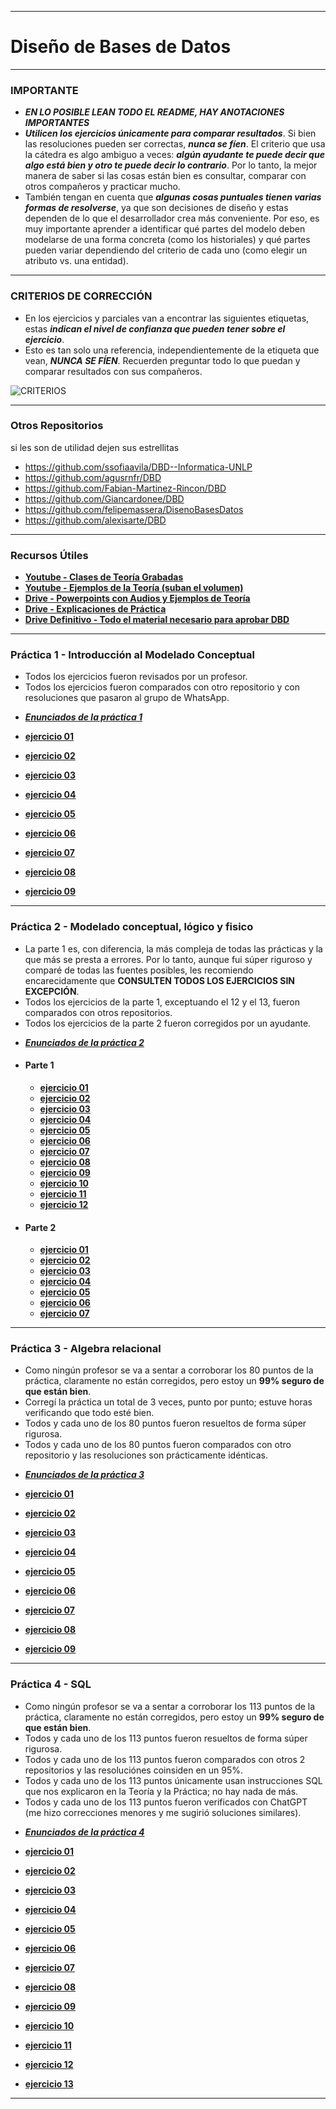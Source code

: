 ___

# Diseño de Bases de Datos

___

### IMPORTANTE
- **_EN LO POSIBLE LEAN TODO EL README, HAY ANOTACIONES IMPORTANTES_**  
- **_Utilicen los ejercicios únicamente para comparar resultados_**. Si bien las resoluciones pueden ser correctas, **_nunca se fíen_**. El criterio que usa la cátedra es algo ambiguo a veces: **_algún ayudante te puede decir que algo está bien y otro te puede decir lo contrario_**. Por lo tanto, la mejor manera de saber si las cosas están bien es consultar, comparar con otros compañeros y practicar mucho.  
- También tengan en cuenta que **_algunas cosas puntuales tienen varias formas de resolverse_**, ya que son decisiones de diseño y estas dependen de lo que el desarrollador crea más conveniente. Por eso, es muy importante aprender a identificar qué partes del modelo deben modelarse de una forma concreta (como los historiales) y qué partes pueden variar dependiendo del criterio de cada uno (como elegir un atributo vs. una entidad).  

___

### CRITERIOS DE CORRECCIÓN  
- En los ejercicios y parciales van a encontrar las siguientes etiquetas, estas **_indican el nivel de confianza que pueden tener sobre el ejercicio_**.  
- Esto es tan solo una referencia, independientemente de la etiqueta que vean, **_NUNCA SE FÍEN_**. Recuerden preguntar todo lo que puedan y comparar resultados con sus compañeros.  

![CRITERIOS](CRITERIOS.png)

___

### Otros Repositorios
si les son de utilidad dejen sus estrellitas

- https://github.com/ssofiaavila/DBD--Informatica-UNLP
- https://github.com/agusrnfr/DBD
- https://github.com/Fabian-Martinez-Rincon/DBD
- https://github.com/Giancardonee/DBD
- https://github.com/felipemassera/DisenoBasesDatos
- https://github.com/alexisarte/DBD

___

### Recursos Útiles  

- [**Youtube - Clases de Teoría Grabadas**](https://youtube.com/playlist?list=PLgjP77yaDcE-t44Lfz5bGlSzHf63Od5uF&si=GM05u3dkkfIYh585)  
- [**Youtube - Ejemplos de la Teoría (suban el volumen)**](https://www.youtube.com/watch?v=YCI-FgcKAu4&list=PLAsNmuq7oIjrLFTa6fvfl-rL6uUB_cXYX)  
- [**Drive - Powerpoints con Audios y Ejemplos de Teoría**](https://drive.google.com/drive/u/0/folders/1_HfE-FjhlwMInBQoSAdSqrKD944sVSvj)  
- [**Drive - Explicaciones de Práctica**](https://drive.google.com/drive/u/0/folders/1g1bf1qewCKMTaXkAwk8eooq1tGH4CVuN)  
- [**Drive Definitivo - Todo el material necesario para aprobar DBD**](https://drive.google.com/drive/folders/1trqxBtQkptaSapz-A_7PgYd8B8gliZaq?usp=drive_link)  

___

### Práctica 1 - Introducción al Modelado Conceptual
- Todos los ejercicios fueron revisados por un profesor.
- Todos los ejercicios fueron comparados con otro repositorio y con resoluciones que pasaron al grupo de WhatsApp.  

* [**_Enunciados de la práctica 1_**](Practicas/.enunciados/DBD-2024%20-%20Práctica%201%20-%20Introducción%20al%20Modelado%20Conceptual.pdf)

* [**ejercicio 01**](Practicas/Practica%201/ejercicio%2001/ejercicio_01.png)
* [**ejercicio 02**](Practicas/Practica%201/ejercicio%2002/ejercicio_02.png)
* [**ejercicio 03**](Practicas/Practica%201/ejercicio%2003/ejercicio_03.png)
* [**ejercicio 04**](Practicas/Practica%201/ejercicio%2004/ejercicio_04.png)
* [**ejercicio 05**](Practicas/Practica%201/ejercicio%2005/ejercicio_05.png)
* [**ejercicio 06**](Practicas/Practica%201/ejercicio%2006/ejercicio_06.png)
* [**ejercicio 07**](Practicas/Practica%201/ejercicio%2007/ejercicio_07.png)
* [**ejercicio 08**](Practicas/Practica%201/ejercicio%2008/ejercicio_08.png)
* [**ejercicio 09**](Practicas/Practica%201/ejercicio%2009/ejercicio_09.png)

___

### Práctica 2 - Modelado conceptual, lógico y fisico
- La parte 1 es, con diferencia, la más compleja de todas las prácticas y la que más se presta a errores. Por lo tanto, aunque fui súper riguroso y comparé de todas las fuentes posibles, les recomiendo encarecidamente que **CONSULTEN TODOS LOS EJERCICIOS SIN EXCEPCIÓN**.  
- Todos los ejercicios de la parte 1, exceptuando el 12 y el 13, fueron comparados con otros repositorios.  
- Todos los ejercicios de la parte 2 fueron corregidos por un ayudante.  

* [**_Enunciados de la práctica 2_**](Practicas/.enunciados/DBD-2024%20-%20Práctica%202%20-%20Modelado%20conceptual%2C%20logico%20y%20fisico.pdf)

* #### Parte 1
  * [**ejercicio 01**](Practicas/Practica%202/parte%201/ejercicio%2001/ejercicio_01.png)
  * [**ejercicio 02**](Practicas/Practica%202/parte%201/ejercicio%2002/ejercicio_02.png)
  * [**ejercicio 03**](Practicas/Practica%202/parte%201/ejercicio%2003/ejercicio_03.png)
  * [**ejercicio 04**](Practicas/Practica%202/parte%201/ejercicio%2004/ejercicio_04.png)
  * [**ejercicio 05**](Practicas/Practica%202/parte%201/ejercicio%2005/ejercicio_05.png)
  * [**ejercicio 06**](Practicas/Practica%202/parte%201/ejercicio%2006/ejercicio_06.png)
  * [**ejercicio 07**](Practicas/Practica%202/parte%201/ejercicio%2007/ejercicio_07.png)
  * [**ejercicio 08**](Practicas/Practica%202/parte%201/ejercicio%2008/ejercicio_08.png)
  * [**ejercicio 09**](Practicas/Practica%202/parte%201/ejercicio%2009/ejercicio_09.png)
  * [**ejercicio 10**](Practicas/Practica%202/parte%201/ejercicio%2010/ejercicio_10.png)
  * [**ejercicio 11**](Practicas/Practica%202/parte%201/ejercicio%2011/ejercicio_11.png)
  * [**ejercicio 12**](Practicas/Practica%202/parte%201/ejercicio%2012/ejercicio_12.png)
* #### Parte 2
  * [**ejercicio 01**](Practicas/Practica%202/parte%202/ejercicio%2001/ejercicio_01.png)
  * [**ejercicio 02**](Practicas/Practica%202/parte%202/ejercicio%2002/ejercicio_02.png)
  * [**ejercicio 03**](Practicas/Practica%202/parte%202/ejercicio%2003/ejercicio_03.png)
  * [**ejercicio 04**](Practicas/Practica%202/parte%202/ejercicio%2004/ejercicio_04.png)
  * [**ejercicio 05**](Practicas/Practica%202/parte%202/ejercicio%2005/ejercicio_05.png)
  * [**ejercicio 06**](Practicas/Practica%202/parte%202/ejercicio%2006/ejercicio_06.png)
  * [**ejercicio 07**](Practicas/Practica%202/parte%202/ejercicio%2007/ejercicio_07.png)

___

### Práctica 3 - Algebra relacional
- Como ningún profesor se va a sentar a corroborar los 80 puntos de la práctica, claramente no están corregidos, pero estoy un **99% seguro de que están bien**.  
- Corregí la práctica un total de 3 veces, punto por punto; estuve horas verificando que todo esté bien.  
- Todos y cada uno de los 80 puntos fueron resueltos de forma súper rigurosa.
- Todos y cada uno de los 80 puntos fueron comparados con otro repositorio y las resoluciones son prácticamente idénticas.  

* [**_Enunciados de la práctica 3_**](Practicas/.enunciados/DBD-2024%20-%20Práctica%203%20-%20Algebra%20relacional.pdf)

* [**ejercicio 01**](Practicas/Practica%203/ejercicio%2001/ejercicio_01.png)
* [**ejercicio 02**](Practicas/Practica%203/ejercicio%2002/ejercicio_02.png)
* [**ejercicio 03**](Practicas/Practica%203/ejercicio%2003/ejercicio_03.png)
* [**ejercicio 04**](Practicas/Practica%203/ejercicio%2004/ejercicio_04.png)
* [**ejercicio 05**](Practicas/Practica%203/ejercicio%2005/ejercicio_05.png)
* [**ejercicio 06**](Practicas/Practica%203/ejercicio%2006/ejercicio_06.png)
* [**ejercicio 07**](Practicas/Practica%203/ejercicio%2007/ejercicio_07.png)
* [**ejercicio 08**](Practicas/Practica%203/ejercicio%2008/ejercicio_08.png)
* [**ejercicio 09**](Practicas/Practica%203/ejercicio%2009/ejercicio_09.png)

___

### Práctica 4 - SQL
- Como ningún profesor se va a sentar a corroborar los 113 puntos de la práctica, claramente no están corregidos, pero estoy un **99% seguro de que están bien**.  
- Todos y cada uno de los 113 puntos fueron resueltos de forma súper rigurosa.  
- Todos y cada uno de los 113 puntos fueron comparados con otros 2 repositorios y las resoluciónes coinsiden en un 95%.
- Todos y cada uno de los 113 puntos únicamente usan instrucciones SQL que nos explicaron en la Teoría y la Práctica; no hay nada de más.  
- Todos y cada uno de los 113 puntos fueron verificados con ChatGPT (me hizo correcciones menores y me sugirió soluciones similares).  


* [**_Enunciados de la práctica 4_**](Practicas/.enunciados/DBD-2024%20-%20Práctica%204%20-%20SQL.pdf)

* [**ejercicio 01**](Practicas/Practica%204/ejercicio_01.sql)
* [**ejercicio 02**](Practicas/Practica%204/ejercicio_02.sql)
* [**ejercicio 03**](Practicas/Practica%204/ejercicio_03.sql)
* [**ejercicio 04**](Practicas/Practica%204/ejercicio_04.sql)
* [**ejercicio 05**](Practicas/Practica%204/ejercicio_05.sql)
* [**ejercicio 06**](Practicas/Practica%204/ejercicio_06.sql)
* [**ejercicio 07**](Practicas/Practica%204/ejercicio_07.sql)
* [**ejercicio 08**](Practicas/Practica%204/ejercicio_08.sql)
* [**ejercicio 09**](Practicas/Practica%204/ejercicio_09.sql)
* [**ejercicio 10**](Practicas/Practica%204/ejercicio_10.sql)
* [**ejercicio 11**](Practicas/Practica%204/ejercicio_11.sql)
* [**ejercicio 12**](Practicas/Practica%204/ejercicio_12.sql)
* [**ejercicio 13**](Practicas/Practica%204/ejercicio_13.sql)

___
